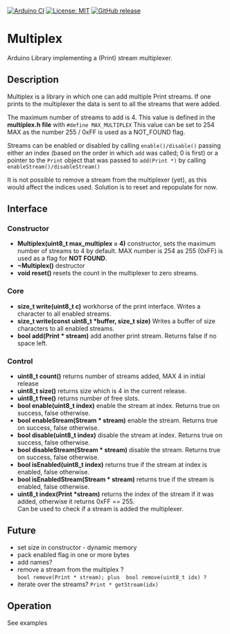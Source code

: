
[![Arduino CI](https://github.com/RobTillaart/Multiplex/workflows/Arduino%20CI/badge.svg)](https://github.com/marketplace/actions/arduino_ci)
[![License: MIT](https://img.shields.io/badge/license-MIT-green.svg)](https://github.com/RobTillaart/Multiplex/blob/master/LICENSE)
[![GitHub release](https://img.shields.io/github/release/RobTillaart/Multiplex.svg?maxAge=3600)](https://github.com/RobTillaart/Multiplex/releases)

# Multiplex

Arduino Library implementing a (Print) stream multiplexer.


## Description

Multiplex is a library in which one can add multiple Print streams.
If one prints to the multiplexer the data is sent to all the streams that were added.

The maximum number of streams to add is 4. This value is defined in the **multiplex.h file** with `#define MAX_MULTIPLEX`
This value can be set to 254 MAX as the number 255 / 0xFF is used as a NOT_FOUND flag.

Streams can be enabled or disabled by calling `enable()/disable()` passing either an index (based on the order 
in which `add` was called; 0 is first) or a pointer to the `Print` 
object that was passed to `add(Print *)` by calling `enableStream()/disableStream()`

It is not possible to remove a stream from the multiplexer (yet), as this would affect the indices used.
Solution is to reset and repopulate for now.


## Interface


### Constructor

- **Multiplex(uint8_t max_multiplex = 4)** constructor, 
sets the maximum number of streams to 4 by default. 
MAX number is 254 as 255 (0xFF) is used as a flag for **NOT FOUND**.
- **~Multiplex()** destructor
- **void reset()** resets the count in the multiplexer to zero streams.


### Core

- **size_t write(uint8_t c)** workhorse of the print interface. 
Writes a character to all enabled streams.
- **size_t write(const uint8_t \*buffer, size_t size)** 
Writes a buffer of size characters to all enabled streams.
- **bool add(Print \* stream)** add another print stream. 
Returns false if no space left.


### Control

- **uint8_t count()** returns number of streams added, MAX 4 in initial release
- **uint8_t size()** returns size which is 4 in the current release.
- **uint8_t free()** returns number of free slots.
- **bool enable(uint8_t index)** enable the stream at index.
Returns true on success, false otherwise.
- **bool enableStream(Stream \* stream)** enable the stream.
Returns true on success, false otherwise.
- **bool disable(uint8_t index)** disable the stream at index.
Returns true on success, false otherwise.
- **bool disableStream(Stream \* stream)** disable the stream.
Returns true on success, false otherwise.
- **bool isEnabled(uint8_t index)** returns true if the stream at index is enabled,
false otherwise.
- **bool isEnabledStream(Stream \* stream)** returns true if the stream is enabled,
false otherwise.
- **uint8_t index(Print \*stream)** returns the index of the stream if it was added,
otherwise it returns 0xFF == 255.  
Can be used to check if a stream is added the multiplexer.


## Future

- set size in constructor - dynamic memory
- pack enabled flag in one or more bytes
- add names?
- remove a stream from the multiplex ?  
`bool remove(Print * stream); plus  bool remove(uint8_t idx) ?`
- iterate over the streams?   `Print * getStream(idx)`


## Operation

See examples
